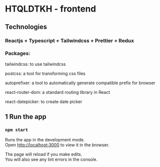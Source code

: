 # HTQLDTKH - frontend
## Technologies
### Reactjs + Typescript + Tailwindcss + Prettier + Redux
### Packages:
tailwindcss: to use tailwindcss

postcss: a tool for transforming css files

autoprefixer: a tool to automatically generate compatible prefix for browser

react-router-dom: a standard routing library in React

react-datepicker: to create date picker
## 1 Run the app
### `npm start`

Runs the app in the development mode.\
Open [http://localhost:3000](http://localhost:3000) to view it in the browser.

The page will reload if you make edits.\
You will also see any lint errors in the console.
